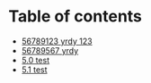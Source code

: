 # Table of contents

* [56789123 yrdy 123](README.md)
* [56789567 yrdy](readme-1.md)
* [5.0 test](5.0.md)
* [5.1 test](5.1.md)

